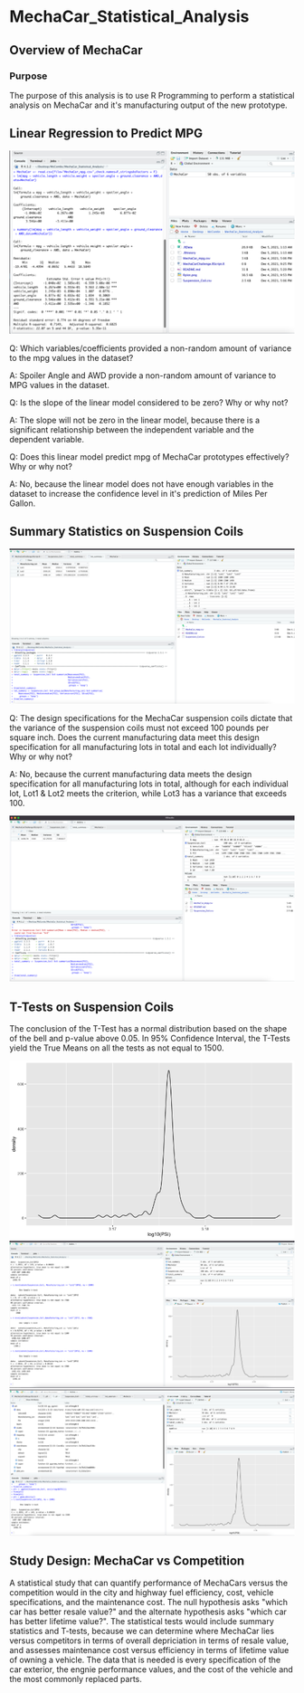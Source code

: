 # MechaCar_Statistical_Analysis

## Overview of MechaCar

### Purpose
The purpose of this analysis is to use R Programming to perform a statistical analysis on MechaCar and it's manufacturing output of the new prototype. 

## Linear Regression to Predict MPG

![Linear Regression](https://github.com/MoKmo176/MechaCar_Statistical_Analysis/blob/8fb3f3405c21b9c7436a2da022eee936aff446a4/Images/Linear%20Regression.png)

Q: Which variables/coefficients provided a non-random amount of variance to the mpg values in the dataset?

A: Spoiler Angle and AWD provide a non-random amount of variance to MPG values in the dataset. 

Q: Is the slope of the linear model considered to be zero? Why or why not?

A: The slope will not be zero in the linear model, because there is a significant relationship between the independent variable and the dependent variable. 

Q: Does this linear model predict mpg of MechaCar prototypes effectively? Why or why not?

A: No, because the linear model does not have enough variables in the dataset to increase the confidence level in it's prediction of Miles Per Gallon.

## Summary Statistics on Suspension Coils 

![Summary Stats by Lot](https://github.com/MoKmo176/MechaCar_Statistical_Analysis/blob/8fb3f3405c21b9c7436a2da022eee936aff446a4/Images/Summary%20Statistics%20by%20Lot.png)

Q: The design specifications for the MechaCar suspension coils dictate that the variance of the suspension coils must not exceed 100 pounds per square inch. Does the current manufacturing data meet this design specification for all manufacturing lots in total and each lot individually? Why or why not?

A: No, because the current manufacturing data meets the design specification for all manufacturing lots in total, although for each individual lot, Lot1 & Lot2 meets the criterion, while Lot3 has a variance that exceeds 100. 

![Summary Stats](https://github.com/MoKmo176/MechaCar_Statistical_Analysis/blob/8fb3f3405c21b9c7436a2da022eee936aff446a4/Images/Summary%20Statistics.png)

## T-Tests on Suspension Coils 

The conclusion of the T-Test has a normal distribution based on the shape of the bell and p-value above 0.05. In 95% Confidence Interval, the T-Tests yield the True Means on all the tests as not equal to 1500. 

![R-Plot](https://github.com/MoKmo176/MechaCar_Statistical_Analysis/blob/8fb3f3405c21b9c7436a2da022eee936aff446a4/Rplot.png)
![T_tests](https://github.com/MoKmo176/MechaCar_Statistical_Analysis/blob/8fb3f3405c21b9c7436a2da022eee936aff446a4/Images/T-Test(2).png)
![T_test](https://github.com/MoKmo176/MechaCar_Statistical_Analysis/blob/8fb3f3405c21b9c7436a2da022eee936aff446a4/Images/T-Test%20(1).png)


## Study Design: MechaCar vs Competition 

A statistical study that can quantify performance of MechaCars versus the competition would in the city and highway fuel efficiency, cost, vehicle specifications, and the maintenance cost. The null hypothesis asks "which car has better resale value?" and the alternate hypothesis asks "which car has better lifetime value?". The statistical tests would include summary statistics and T-tests, because we can determine where MechaCar lies versus competitors in terms of overall depriciation in terms of resale value,  and assesses maintenance cost versus efficiency in terms of lifetime value of owning a vehicle. The data that is needed is every specification of the car exterior, the engnie performance values, and the cost of the vehicle and the most commonly replaced parts. 




